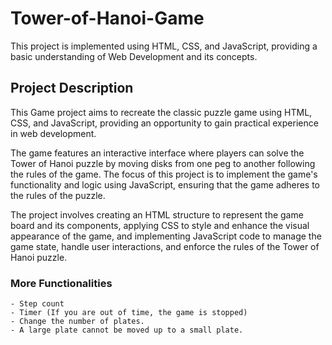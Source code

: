 # Tower-of-Hanoi-Game
This project is implemented using HTML, CSS, and JavaScript, providing a basic understanding of Web Development and its concepts.

## Project Description
This Game project aims to recreate the classic puzzle game using HTML, CSS, and JavaScript, providing an opportunity to gain practical experience in web development.

The game features an interactive interface where players can solve the Tower of Hanoi puzzle by moving disks from one peg to another following the rules of the game. The focus of this project is to implement the game's functionality and logic using JavaScript, ensuring that the game adheres to the rules of the puzzle.

The project involves creating an HTML structure to represent the game board and its components, applying CSS to style and enhance the visual appearance of the game, and implementing JavaScript code to manage the game state, handle user interactions, and enforce the rules of the Tower of Hanoi puzzle.

### More Functionalities
`- Step count`<br>
 `- Timer (If you are out of time, the game is stopped)`<br>
 `- Change the number of plates.`<br>
`- A large plate cannot be moved up to a small plate.`<br>
